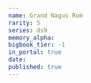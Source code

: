 ```yaml
---
name: Grand Nagus Rom
rarity: 5
series: ds9
memory_alpha:
bigbook_tier: -1
in_portal: true
date:
published: true
---
```



